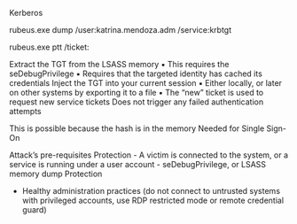 
Kerberos

rubeus.exe dump /user:katrina.mendoza.adm /service:krbtgt

rubeus.exe ptt /ticket:


Extract the TGT from the LSASS memory 
	▪ This requires the seDebugPrivilege 
	▪ Requires that the targeted identity has cached its credentials 
Inject the TGT into your current session 
	▪ Either locally, or later on other systems by exporting it to a file 
	▪ The “new” ticket is used to request new service tickets 
Does not trigger any failed authentication attempts

This is possible because the hash is in the memory Needed for Single Sign-On


Attack’s pre-requisites Protection - A victim is connected to the system, or a service is running under a user account - seDebugPrivilege, or LSASS memory dump 
Protection
- Healthy administration practices (do not connect to untrusted systems with privileged accounts, use RDP restricted mode or remote credential guard)